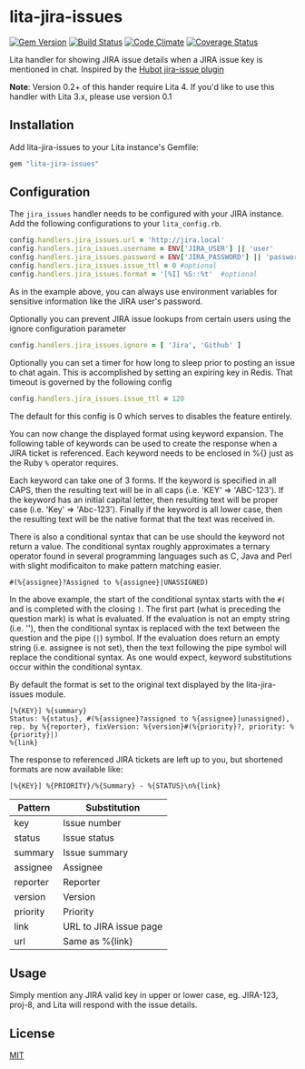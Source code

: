 # lita-jira-issues

[![Gem Version](http://img.shields.io/gem/v/lita-jira-issues.svg)](https://rubygems.org/gems/lita-jira-issues)
[![Build Status](http://img.shields.io/travis/amaltson/lita-jira-issues.svg)](https://travis-ci.org/amaltson/lita-jira-issues)
[![Code Climate](http://img.shields.io/codeclimate/github/amaltson/lita-jira-issues.svg)](https://codeclimate.com/github/amaltson/lita-jira-issues)
[![Coverage Status](http://img.shields.io/coveralls/amaltson/lita-jira-issues.svg)](https://coveralls.io/r/amaltson/lita-jira-issues)

Lita handler for showing JIRA issue details when a JIRA issue key is mentioned in
chat. Inspired by the [Hubot jira-issue
plugin](https://github.com/github/hubot-scripts/blob/master/src/scripts/jira-issues.coffee)

**Note**: Version 0.2+ of this hander require Lita 4. If you'd like to use this
handler with Lita 3.x, please use version 0.1

## Installation

Add lita-jira-issues to your Lita instance's Gemfile:

``` ruby
gem "lita-jira-issues"
```


## Configuration

The `jira_issues` handler needs to be configured with your JIRA instance. Add
the following configurations to your `lita_config.rb`.

```ruby
config.handlers.jira_issues.url = 'http://jira.local'
config.handlers.jira_issues.username = ENV['JIRA_USER'] || 'user'
config.handlers.jira_issues.password = ENV['JIRA_PASSWORD'] || 'password'
config.handlers.jira_issues.issue_ttl = 0 #optional
config.handlers.jira_issues.format = '[%I] %S::%t'  #optional
```

As in the example above, you can always use environment variables for sensitive
information like the JIRA user's password.

Optionally you can prevent JIRA issue lookups from certain users using the ignore
configuration parameter

```ruby
config.handlers.jira_issues.ignore = [ 'Jira', 'Github' ]
```

Optionally you can set a timer for how long to sleep prior to posting an issue to chat again.  This is accomplished by setting an expiring key in Redis. That timeout is governed by the following config

```ruby
config.handlers.jira_issues.issue_ttl = 120
```

The default for this config is 0 which serves to disables the feature entirely.

You can now change the displayed format using keyword expansion. The following table of keywords can be used to create the response when a JIRA ticket is referenced. Each keyword needs to be enclosed in %{} just as the Ruby `%` operator requires.  

Each keyword can take one of 3 forms. If the keyword is specified in all CAPS, then the resulting text will be in all caps (i.e. 'KEY' => 'ABC-123'). If the keyword has an initial capital letter, then resulting text will be proper case (i.e. 'Key' => 'Abc-123'). Finally if the keyword is all lower case, then the resulting text will be the native format that the text was received in. 

There is also a conditional syntax that can be use should the keyword not return a value. The conditional syntax roughly approximates a ternary operator found in several programming languages such as C, Java and Perl with slight modificaiton to make pattern matching easier.

```
#(%{assignee}?Assigned to %{assignee}|UNASSIGNED)
```

In the above example, the start of the conditional syntax starts with the `#(` and is completed with the closing `)`. The first part (what is preceding the question mark) is what is evaluated. If the evaluation is not an empty string (i.e. ''), then the conditional syntax is replaced with the text between the question and the pipe (`|`) symbol. If the evaluation does return an empty string (i.e. assignee is not set), then the text following the pipe symbol will replace the conditional syntax. As one would expect, keyword substitutions occur within the conditional syntax. 

By default the format is set to the original text displayed by the lita-jira-issues module. 

```
[%{KEY}] %{summary}
Status: %{status}, #(%{assignee}?assigned to %{assignee}|unassigned), rep. by %{reporter}, fixVersion: %{version}#(%{priority}?, priority: %{priority}|)
%{link}
```

The response to referenced JIRA tickets are left up to you, but shortened formats are now available like:

```
[%{KEY}] %{PRIORITY}/%{Summary} - %{STATUS}\n%{link}
```

Pattern  | Substitution
---------|-------------
key      | Issue number 
status   | Issue status
summary  | Issue summary
assignee | Assignee
reporter | Reporter
version  | Version
priority | Priority
link     | URL to JIRA issue page
url      | Same as %{link}

## Usage

Simply mention any JIRA valid key in upper or lower case, eg. JIRA-123, proj-8,
and Lita will respond with the issue details.

## License

[MIT](http://opensource.org/licenses/MIT)
